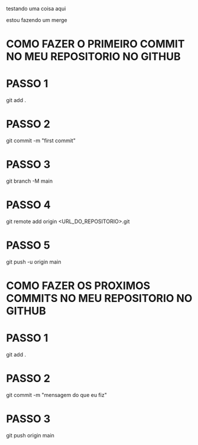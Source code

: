 testando uma coisa aqui

estou fazendo um merge

# COMO FAZER O PRIMEIRO COMMIT NO MEU REPOSITORIO NO GITHUB #

# PASSO 1
git add .

# PASSO 2
git commit -m "first commit"

# PASSO 3
git branch -M main

# PASSO 4
git remote add origin <URL_DO_REPOSITORIO>.git

# PASSO 5
git push -u origin main


# COMO FAZER OS PROXIMOS COMMITS NO MEU REPOSITORIO NO GITHUB #

# PASSO 1
git add .

# PASSO 2
git commit -m "mensagem do que eu fiz"

# PASSO 3
git push origin main